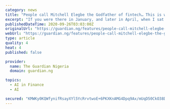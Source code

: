 ```yaml
---
category: news
title: "People call Mitchell Elegbe the Godfather of fintech… This is why"
excerpt: "If you were there in January, and later in April, when I sat with Mitchell Elegbe in his house in Lagos, you might have felt what"
publishedDateTime: 2020-09-26T03:03:00Z
originalUrl: "https://guardian.ng/features/people-call-mitchell-elegbe-the-godfather-of-fintech-this-is-why/"
webUrl: "https://guardian.ng/features/people-call-mitchell-elegbe-the-godfather-of-fintech-this-is-why/"
type: article
quality: 4
heat: 4
published: false

provider:
  name: The Guardian Nigeria
  domain: guardian.ng

topics:
  - AI in Finance
  - AI

secured: "KMWKy0KQWfynifRsayXYl5YcRrvtwoE+6PKXKnAMG4Dpq9Ax/mUqD50CkO38D29PqFJlvtn5bAgpzq78eJsmLkXzo81aamB4uNrjNwEAZTYKMbrHovXnsVI84x/+IHHX2KnO5eltJd1A88jZaC4lRr6S/koW60bLJkPNMwrTo9s2A5A6cHm+8Kb2G6pvh9xWjiCSion3A8iRsZDj9zKWSXFkNQcBR4FejvGXH/P3wHTodO+cIA1j6LXont0tEu256x2a2LZetnOX0+Rl8W5jxp6z59imqNmvc9+jYidHijPF/v2Q0uaBuB7avxjesWKozfQX0D8uZR3OyRUn2eIpeFFhykrwpYlBbrWQib1kALE=;R6vznaoovwR049qLKo9LMA=="
---
```


